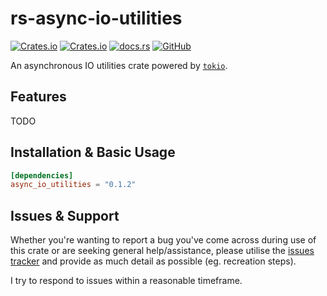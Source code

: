 # rs-async-io-utilities
[![Crates.io](https://img.shields.io/crates/v/async_io_utilities)](https://crates.io/crates/async_io_utilities)
[![Crates.io](https://img.shields.io/crates/d/async_io_utilities)](https://crates.io/crates/async_io_utilities)
[![docs.rs](https://img.shields.io/docsrs/async_io_utilities)](https://docs.rs/async_io_utilities/)
[![GitHub](https://img.shields.io/github/license/Majored/rs-async-io-utilities)](https://github.com/Majored/rs-async-io-utilities/blob/main/LICENSE)

An asynchronous IO utilities crate powered by [`tokio`](https://crates.io/crates/tokio).

## Features
TODO

## Installation & Basic Usage

```toml
[dependencies]
async_io_utilities = "0.1.2"
```

## Issues & Support
Whether you're wanting to report a bug you've come across during use of this crate or are seeking general help/assistance, please utilise the [issues tracker](https://github.com/Majored/rs-async-io-utilities/issues) and provide as much detail as possible (eg. recreation steps).

I try to respond to issues within a reasonable timeframe.